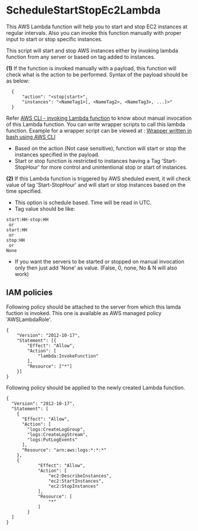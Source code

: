 # ScheduleStartStopEc2Lambda
This AWS Lambda function will help you to start and stop EC2 instances at regular intervals. Also you can invoke this function manually with proper input to start or stop specific instances.


This script will start and stop AWS instances either by invoking lambda function from any server or based on tag added to instances.


**(1)** If the function is invoked manually with a payload, this function will check what is the action to be performed. Syntax of the  payload should be as below:
```
  {
      "action": "<stop|start>",
      "instances": "<NameTag1>[, <NameTag2>, <NameTag3>, ...]>"
  }
```
Refer [AWS CLI - invoking Lambda function]( http://docs.aws.amazon.com/lambda/latest/dg/with-userapp-walkthrough-custom-events-invoke.html) to know about manual invocation of this Lambda function. You can write wrapper scripts to call this lambda function. Example for a wrapper script can be viewed at : [Wrapper written in bash using AWS CLI](https://github.com/bijohnvincent/cmapi_clusterstartstop/blob/master/startstopec2instances.sh) 


- Based on the action (Not case sensitive), function will start or stop the instances specified in the payload.
- Start or stop function is restricted to instances having a Tag 'Start-StopHour' for more control and unintentional stop or start of instances.

**(2)** If this Lambda function is triggered by AWS sheduled event, it will check value of tag 'Start-StopHour' and will start or stop instances based on the time specified.
- This option is schedule based. Time will be read in UTC.
- Tag value should be like: 
```
start:HH-stop:HH
 or
start:HH
 or
stop:HH
 or
None
```
- If you want the servers to be started or stopped on manual invocation only then just add 'None' as value. (False, 0, none, No & N will also work)

## IAM policies
Following policy should be attached to the server from which this lamda fuction is invoked. This one is available as AWS managed policy 'AWSLambdaRole'.
```
{
    "Version": "2012-10-17",
    "Statement": [{
        "Effect": "Allow",
        "Action": [
            "lambda:InvokeFunction"
        ],
        "Resource": ["*"]
    }]
}
```


Following policy should be applied to the newly created Lambda function.
```
{
  "Version": "2012-10-17",
  "Statement": [
    {
      "Effect": "Allow",
      "Action": [
        "logs:CreateLogGroup",
        "logs:CreateLogStream",
        "logs:PutLogEvents"
      ],
      "Resource": "arn:aws:logs:*:*:*"
    },
    {
            "Effect": "Allow",
            "Action": [
                "ec2:DescribeInstances",
                "ec2:StartInstances",
                "ec2:StopInstances"
            ],
            "Resource": [
                "*"
            ]
        }
  ]
}
```

